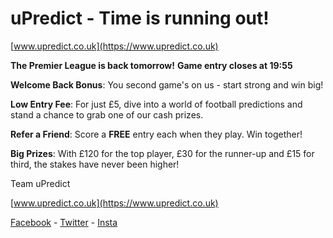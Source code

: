 # uPredict - Time is running out!

<Centre>[www.upredict.co.uk](https://www.upredict.co.uk)</Centre>

<Centre>**The Premier League is back tomorrow!**</Centre>
<Centre>**Game entry closes at 19:55**</Centre>

**Welcome Back Bonus**: You second game's on us - start strong and win big!

**Low Entry Fee**: For just £5, dive into a world of football predictions and stand a chance to grab one of our cash prizes.

**Refer a Friend**: Score a **FREE** entry each when they play. Win together!

**Big Prizes**: With £120 for the top player, £30 for the runner-up and £15 for third, the stakes have never been higher!

Team uPredict

<Centre>[www.upredict.co.uk](https://www.upredict.co.uk)</Centre>

<Centre>[Facebook](https://www.facebook.com/upredict) - [Twitter](https://twitter.com/upredict_it/) - [Insta](https://www.instagram.com/upredict_it/)</Centre>